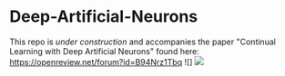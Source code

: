 # Deep-Artificial-Neurons

This repo is *under construction* and accompanies the paper "Continual Learning with Deep Artificial Neurons" found here: https://openreview.net/forum?id=B94Nrz1Tbq
![] ![](https://github.com/blake-camp/Deep-Artificial-Neurons/blob/main/DANs_abstract_clean.png)

